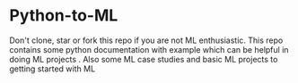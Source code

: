 # Python-to-ML
Don't clone, star or fork this repo if you are not ML enthusiastic. This repo contains some python documentation with example which can be helpful in doing ML projects . Also some ML case studies and basic ML projects to getting started with ML


